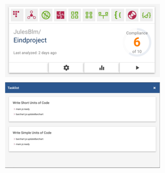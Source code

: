 ![Better Code Hub Report](https://github.com/JulesBlm/Eindproject/blob/master/img/Screenshot%202017-02-02%2020.32.03.png?raw=true)

![Tasklist](https://github.com/JulesBlm/Eindproject/blob/master/img/Screenshot%202017-02-02%2020.36.01.png?raw=true)
